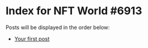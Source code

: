 # Index for NFT World #6913
Posts will be displayed in the order below:

- [Your first post](./001-first.md)

